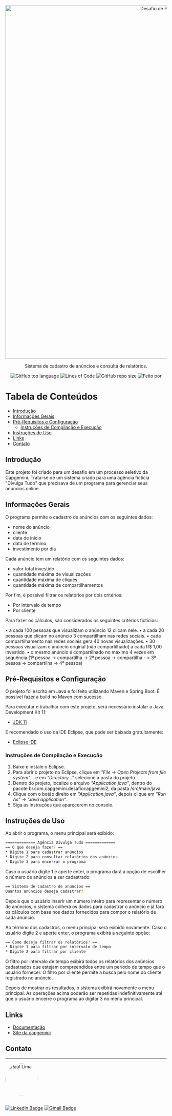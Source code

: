 <p align="center">
  <a href="https://github.com/raul-lima/capgemini-desafio-programacao">
    <img src="https://svgshare.com/i/XKi.svg" width="1102" alt="Desafio de Programação Capgemini 2021" />
  </a>
</p>

<p align="center">Sistema de cadastro de anúncios e consulta de relatórios.</p>

<div align="center">

![GitHub top language](https://img.shields.io/github/languages/top/raul-lima/capgemini-desafio-programacao)<space><space>
![Lines of Code](https://img.shields.io/tokei/lines/github/raul-lima/capgemini-desafio-programacao)<space><space>
![GitHub repo size](https://img.shields.io/github/repo-size/raul-lima/capgemini-desafio-programacao)<space><space>
![Feito por](https://img.shields.io/badge/feito%20por-Raul%20Lima-blueviolet)

</div>

Tabela de Conteúdos
=================
<!--ts-->
   * [Introdução](#introdução)
   * [Informações Gerais](#informações-gerais)
   * [Pré-Requisitos e Configuração](#pré-requisitos-e-configuração)
      * [Instruções de Compilação e Execução](#instruções-de-compilação-e-execução)
   * [Instruções de Uso](#instruções-de-uso)
   * [Links](#links)
   * [Contato](#contato)
<!--te-->

## Introdução

Este projeto foi criado para um desafio em um processo seletivo da Capgemini. 
Trata-se de um sistema criado para uma agência fictícia "Divulga Tudo" que 
precisava de um programa para gerenciar seus anúncios online. 

## Informações Gerais

O programa permite o cadastro de anúncios com os seguintes dados:

* nome do anúncio
* cliente
* data de início
* data de término
* investimento por dia

Cada anúncio tem um relatório com os seguintes dados:

* valor total investido
* quantidade máxima de visualizações
* quantidade máxima de cliques
* quantidade máxima de compartilhamentos

Por fim, é possível filtrar os relatórios por dois critérios:

* Por intervalo de tempo
* Por cliente

Para fazer os cálculos, são considerados os seguintes critérios fictícios:

•	a cada 100 pessoas que visualizam o anúncio 12 clicam nele.
•	a cada 20 pessoas que clicam no anúncio 3 compartilham nas redes sociais.
•	cada compartilhamento nas redes sociais gera 40 novas visualizações. 
•	30 pessoas visualizam o anúncio original (não compartilhado) a cada R$ 1,00 investido. 
•	o mesmo anúncio é compartilhado no máximo 4 vezes em sequência 
(1ª pessoa -> compartilha -> 2ª pessoa -> compartilha - > 3ª pessoa -> compartilha -> 4ª pessoa) 

## Pré-Requisitos e Configuração

O projeto foi escrito em Java e foi feito utilizando Maven e Spring Boot. É possível fazer a build
no Maven com sucesso.

Para executar e trabalhar com este projeto, será necessário instalar o Java Development Kit 11:

* [JDK 11](https://www.oracle.com/java/technologies/javase-jdk11-downloads.html)

É recomendado o uso da IDE Eclipse, que pode ser baixada gratuitamente:

* [Eclipse IDE](https://www.eclipse.org/downloads/)

### Instruções de Compilação e Execução
1. Baixe e instale o Eclipse.
2. Para abrir o projeto no Eclipse, clique em *"File -> Open Projects from file system"*... e em *"Directory..."* 
selecione a pasta do projeto.
3. Dentro do projeto, localize o arquivo *"Application.java"*, dentro do pacote br.com.capgemini.desafiocapgemini2, da pasta /src/main/java.
4. Clique com o botão direito em *"Application.java"*, depois clique em *"Run As" -> "Java application"*.
5. Siga as instruções que aparecerem no console.

## Instruções de Uso

Ao abrir o programa, o menu principal será exibido:

```bash
============= Agência Divulga Tudo =============
== O que deseja fazer? ==
* Digite 1 para cadastrar anúncios
* Digite 2 para consultar relatórios dos anúncios
* Digite 3 para encerrar o programa
```

Caso o usuário digite 1 e aperte enter, o programa dará a opção de escolher o número de anúncios a ser cadastrado:

```bash
== Sistema de cadastro de anúncios ==
Quantos anúncios deseja cadastrar?
```

Depois que o usuário inserir um número inteiro para representar o número de anúncios, o sistema colherá os dados para
cadastrar o anúncio e já fará os cálculos com base nos dados fornecidos para compor o relatório de cada anúncio.

Ao término dos cadastros, o menu principal será exibido novamente. Caso o usuário digite 2 e aperte enter, o programa
exibirá a seguinte opção:

```bash
== Como deseja filtrar os relatórios? ==
* Digite 1 para filtrar por intervalo de tempo
* Digite 2 para filtrar por cliente
```

O filtro por intervalo de tempo exibirá todos os relatórios dos anúncios cadastrados que estejam compreendidos entre
um período de tempo que o usuário fornecer. O filtro por cliente permite a busca pelo nome do cliente registrado no 
anúncio.

Depois de mostrar os resultados, o sistema exibirá novamente o menu principal. As operações acima poderão ser repetidas
indefinitivamente até que o usuário encerre o programa ao digitar 3 no menu principal.

## Links

* [Documentação](https://github.com/raul-lima/capgemini-desafio-programacao/tree/main/doc/br/com/capgemini)
* [Site da capgemini](https://capgemini.proway.com.br/)

## Contato
---

<a href="https://www.linkedin.com/in/raul-lima-adv/">
 <img style="border-radius: 50%;" src="https://avatars.githubusercontent.com/u/79487007?s=460&u=61b426b901b8fe02e12019b1fdb67bf0072d4f00&v=4" width="100px;" alt="Raul Lima"/>
<br />
<br />

[![Linkedin Badge](https://img.shields.io/badge/-Raul%20Lima-blue?style=flat-square&logo=Linkedin&logoColor=white&link=https://www.linkedin.com/in/raul-lima-adv/)](https://www.linkedin.com/in/raul-lima-adv/) 
[![Gmail Badge](https://img.shields.io/badge/-raultorres.lima@gmail.com-c14438?style=flat-square&logo=Gmail&logoColor=white&link=mailto:raultorres.lima@gmail.com)](mailto:raultorres.lima@gmail.com)
